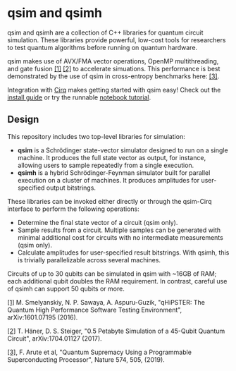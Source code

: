 # qsim and qsimh

qsim and qsimh are a collection of C++ libraries for quantum circuit
simulation. These libraries provide powerful, low-cost tools for
researchers to test quantum algorithms before running on quantum hardware.

qsim makes use of AVX/FMA vector operations, OpenMP multithreading, and
gate fusion [[1]](https://arxiv.org/abs/1601.07195)
[[2]](https://arxiv.org/abs/1704.01127)
to accelerate simuations. This performance is best demonstrated by the use
of qsim in cross-entropy benchmarks here:
[[3]](https://www.nature.com/articles/s41586-019-1666-5).

Integration with [Cirq](https://github.com/quantumlib/Cirq) makes getting 
started with qsim easy! Check out the
[install guide](https://github.com/quantumlib/qsim/blob/master/docs/install_qsimcirq.md)
or try the runnable
[notebook tutorial](https://github.com/quantumlib/qsim/blob/master/docs/tutorials/qsimcirq.ipynb).

## Design

This repository includes two top-level libraries for simulation:

-   **qsim** is a Schrödinger state-vector simulator designed to run on a
    single machine. It produces the full state vector as output, for instance,
    allowing users to sample repeatedly from a single execution.
-   **qsimh** is a hybrid Schrödinger-Feynman simulator built for parallel
    execution on a cluster of machines. It produces amplitudes for user-
    specified output bitstrings.

These libraries can be invoked either directly or through the qsim-Cirq 
interface to perform the following operations:

-   Determine the final state vector of a circuit (qsim only).
-   Sample results from a circuit. Multiple samples can be generated with
    minimal additional cost for circuits with no intermediate measurements
    (qsim only).
-   Calculate amplitudes for user-specified result bitstrings. With qsimh,
    this is trivially parallelizable across several machines.

Circuits of up to 30 qubits can be simulated in qsim with ~16GB of RAM;
each additional qubit doubles the RAM requirement. In contrast, careful
use of qsimh can support 50 qubits or more.


[[1]](https://arxiv.org/abs/1601.07195) M. Smelyanskiy, N. P. Sawaya,
A. Aspuru-Guzik, "qHiPSTER: The Quantum High Performance Software Testing
Environment", arXiv:1601.07195 (2016).

[[2]](https://arxiv.org/abs/1704.01127) T. Häner, D. S. Steiger,
"0.5 Petabyte Simulation of a 45-Qubit Quantum Circuit", arXiv:1704.01127
(2017).

[[3]](https://www.nature.com/articles/s41586-019-1666-5), F. Arute et al,
"Quantum Supremacy Using a Programmable Superconducting Processor",
Nature 574, 505, (2019).
